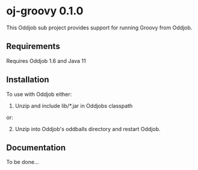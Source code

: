 oj-groovy 0.1.0
===============

This Oddjob sub project provides support for running Groovy from Oddjob.

Requirements
------------

Requires Oddjob 1.6 and Java 11

Installation
------------

To use with Oddjob either:

1. Unzip and include lib/*.jar in Oddjobs classpath

or:

2. Unzip into Oddjob's oddballs directory and restart Oddjob.

Documentation
-------------

To be done...
